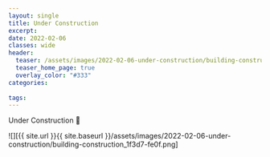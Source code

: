 ```yaml
---
layout: single
title: Under Construction
excerpt: 
date: 2022-02-06
classes: wide
header:
  teaser: /assets/images/2022-02-06-under-construction/building-construction_1f3d7-fe0f.png
  teaser_home_page: true
  overlay_color: "#333"
categories:
 
tags:  
---
```


Under Construction :construction:


![][{{ site.url }}{{ site.baseurl }}/assets/images/2022-02-06-under-construction/building-construction_1f3d7-fe0f.png]

